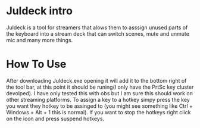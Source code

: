 # Juldeck intro

Juldeck is a tool for streamers that alows them to asssign unused parts of the keyboard into a stream deck that can switch scenes, mute and unmute mic and many more things.

# How To Use

After downloading Juldeck.exe opening it will add it to the bottom right of the tool bar, at this point it should be runing(I only have the PrtSc key cluster devolped). I have only tested this with obs but I am sure this should work on other streaming platforms. To assign a key to a hotkey simpy press the key you want they hotkey to be assinged to (you might see something like Ctrl + Windows + Alt + 1 this is normal). If you want to stop the hotkeys right click on the icon and press suspend hotkeys.
